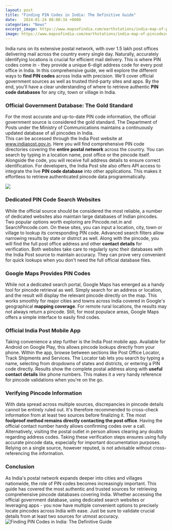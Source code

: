 ```yaml
---
layout: post
title: "Finding PIN Codes in India: The Definitive Guide"
date:   2024-01-24 08:00:34 +0000
categories: "News"
excerpt_image: https://www.mapsofindia.com/earthstations/india-map-of-pincodezones.jpg
image: https://www.mapsofindia.com/earthstations/india-map-of-pincodezones.jpg
---
```


India runs on its extensive postal network, with over 1.5 lakh post offices delivering mail across the country every single day. Naturally, accurately identifying locations is crucial for efficient mail delivery. This is where PIN codes come in - they provide a unique 6-digit address code for every post office in India.
In this comprehensive guide, we will explore the different ways to **find PIN codes** across India with precision. We'll cover official government sources as well as trusted third-party sites and apps. By the end, you'll have a clear understanding of where to retrieve authentic **PIN code databases** for any city, town or village in India.
### Official Government Database: The Gold Standard
For the most accurate and up-to-date PIN code information, the official government source is considered the gold standard. The Department of Posts under the Ministry of Communications maintains a continuously updated database of all pincodes in India.  
This can be accessed through the India Post website at www.indiapost.gov.in. Here you will find comprehensive PIN code directories covering the **entire postal network** across the country. You can search by typing in a location name, post office or the pincode itself. Alongside the code, you will receive full address details to ensure correct identification.
For developers, the India Post site also offers API access to integrate the live **PIN code database** into other applications. This makes it effortless to retrieve authenticated pincode data programmatically.

![](https://key.technospot.in/img/Get-Pin-Code.jpg)
### Dedicated PIN Code Search Websites 
While the official source should be considered the most reliable, a number of dedicated websites also maintain large databases of Indian pincodes. Two popular options worth exploring are Pincode.net.in and SearchPincode.com.
On these sites, you can input a location, city, town or village to lookup its corresponding PIN code. Advanced search filters allow narrowing results by state or district as well. Along with the pincode, you will find the full post office address and other **contact details** for verification. 
Both websites take care to regularly sync their databases with the India Post source to maintain accuracy. They can prove very convenient for quick lookups when you don't need the full official database files.
### Google Maps Provides PIN Codes 
While not a dedicated search portal, Google Maps has emerged as a handy tool for pincode retrieval as well. Simply search for an address or location, and the result will display the relevant pincode directly on the map.
This works smoothly for major cities and towns across India covered in Google's geographical **mapping coverage**. For remote rural locations, the results may not always return a pincode. Still, for most populace areas, Google Maps offers a simple interface to easily find codes.
### Official India Post Mobile App 
Taking convenience a step further is the India Post mobile app. Available for Android on Google Play, this allows pincode lookups directly from your phone. 
Within the app, browse between sections like Post Office Locator, Track Shipments and Services. The Locator tab lets you search by typing a name, selecting from dropdowns of states and districts, or entering a PIN code directly. 
Results show the complete postal address along with **useful contact details** like phone numbers. This makes it a very handy reference for pincode validations when you're on the go.
### Verifying Pincode Information
With data spread across multiple sources, discrepancies in pincode details cannot be entirely ruled out. It's therefore recommended to cross-check information from at least two sources before finalizing it. 
The most **foolproof method remains directly contacting the post office**. Having the official contact number handy allows confirming codes over a call. Alternatively, visiting the postal outlet in person allows clearing any doubts regarding address codes.
Taking these verification steps ensures using fully accurate pincode data, especially for important documentation purposes. Relying on a single source, however reputed, is not advisable without cross-referencing the information.
### Conclusion
As India's postal network expands deeper into cities and villages nationwide, the role of PIN codes becomes increasingly important. This guide has covered the most authentic and trusted sources for retrieving comprehensive pincode databases covering India. 
Whether accessing the official government database, using dedicated search websites or leveraging apps - you now have multiple convenient options to precisely locate pincodes across India with ease. Just be sure to validate crucial details from at least two sources for utmost accuracy.
 ![Finding PIN Codes in India: The Definitive Guide](https://www.mapsofindia.com/earthstations/india-map-of-pincodezones.jpg)